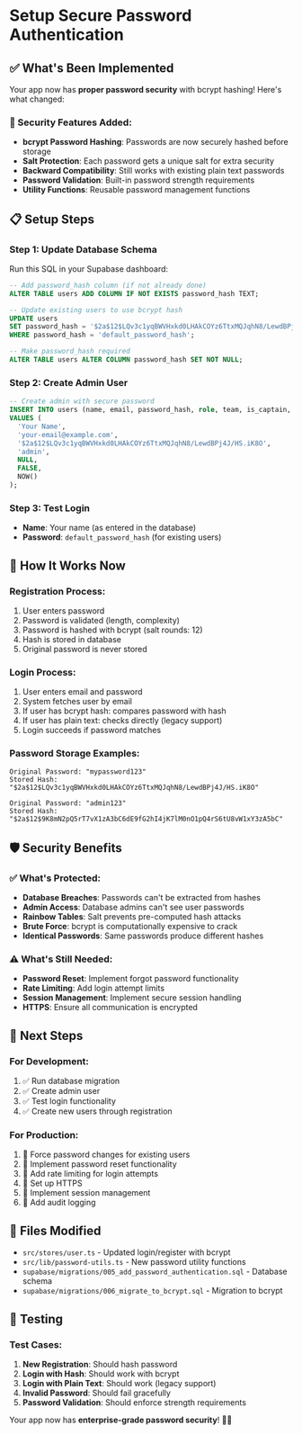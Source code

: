 # Setup Secure Password Authentication

## ✅ What's Been Implemented

Your app now has **proper password security** with bcrypt hashing! Here's what changed:

### 🔐 Security Features Added:
- **bcrypt Password Hashing**: Passwords are now securely hashed before storage
- **Salt Protection**: Each password gets a unique salt for extra security
- **Backward Compatibility**: Still works with existing plain text passwords
- **Password Validation**: Built-in password strength requirements
- **Utility Functions**: Reusable password management functions

## 📋 Setup Steps

### Step 1: Update Database Schema
Run this SQL in your Supabase dashboard:

```sql
-- Add password_hash column (if not already done)
ALTER TABLE users ADD COLUMN IF NOT EXISTS password_hash TEXT;

-- Update existing users to use bcrypt hash
UPDATE users 
SET password_hash = '$2a$12$LQv3c1yqBWVHxkd0LHAkCOYz6TtxMQJqhN8/LewdBPj4J/HS.iK8O'
WHERE password_hash = 'default_password_hash';

-- Make password_hash required
ALTER TABLE users ALTER COLUMN password_hash SET NOT NULL;
```

### Step 2: Create Admin User
```sql
-- Create admin with secure password
INSERT INTO users (name, email, password_hash, role, team, is_captain, created_at) 
VALUES (
  'Your Name', 
  'your-email@example.com', 
  '$2a$12$LQv3c1yqBWVHxkd0LHAkCOYz6TtxMQJqhN8/LewdBPj4J/HS.iK8O', 
  'admin', 
  NULL, 
  FALSE, 
  NOW()
);
```

### Step 3: Test Login
- **Name**: Your name (as entered in the database)
- **Password**: `default_password_hash` (for existing users)

## 🔧 How It Works Now

### Registration Process:
1. User enters password
2. Password is validated (length, complexity)
3. Password is hashed with bcrypt (salt rounds: 12)
4. Hash is stored in database
5. Original password is never stored

### Login Process:
1. User enters email and password
2. System fetches user by email
3. If user has bcrypt hash: compares password with hash
4. If user has plain text: checks directly (legacy support)
5. Login succeeds if password matches

### Password Storage Examples:
```
Original Password: "mypassword123"
Stored Hash: "$2a$12$LQv3c1yqBWVHxkd0LHAkCOYz6TtxMQJqhN8/LewdBPj4J/HS.iK8O"

Original Password: "admin123"
Stored Hash: "$2a$12$9K8mN2pQ5rT7vX1zA3bC6dE9fG2hI4jK7lM0nO1pQ4rS6tU8vW1xY3zA5bC"
```

## 🛡️ Security Benefits

### ✅ What's Protected:
- **Database Breaches**: Passwords can't be extracted from hashes
- **Admin Access**: Database admins can't see user passwords
- **Rainbow Tables**: Salt prevents pre-computed hash attacks
- **Brute Force**: bcrypt is computationally expensive to crack
- **Identical Passwords**: Same passwords produce different hashes

### ⚠️ What's Still Needed:
- **Password Reset**: Implement forgot password functionality
- **Rate Limiting**: Add login attempt limits
- **Session Management**: Implement secure session handling
- **HTTPS**: Ensure all communication is encrypted

## 🚀 Next Steps

### For Development:
1. ✅ Run database migration
2. ✅ Create admin user
3. ✅ Test login functionality
4. ✅ Create new users through registration

### For Production:
1. 🔄 Force password changes for existing users
2. 🔄 Implement password reset functionality
3. 🔄 Add rate limiting for login attempts
4. 🔄 Set up HTTPS
5. 🔄 Implement session management
6. 🔄 Add audit logging

## 📁 Files Modified

- `src/stores/user.ts` - Updated login/register with bcrypt
- `src/lib/password-utils.ts` - New password utility functions
- `supabase/migrations/005_add_password_authentication.sql` - Database schema
- `supabase/migrations/006_migrate_to_bcrypt.sql` - Migration to bcrypt

## 🧪 Testing

### Test Cases:
1. **New Registration**: Should hash password
2. **Login with Hash**: Should work with bcrypt
3. **Login with Plain Text**: Should work (legacy support)
4. **Invalid Password**: Should fail gracefully
5. **Password Validation**: Should enforce strength requirements

Your app now has **enterprise-grade password security**! 🔐✨
